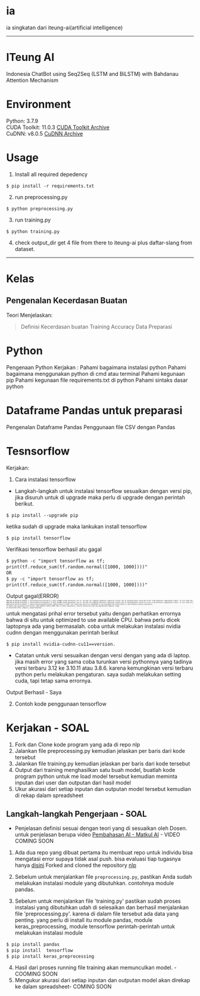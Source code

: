 # ia
ia singkatan dari iteung-ai(artificial intelligence)

-------------------------------------------------------------------------------
# ITeung AI
Indonesia ChatBot using Seq2Seq (LSTM and BiLSTM) with Bahdanau Attention Mechanism

# Environment
Python: 3.7.9\
CUDA Toolkit: 11.0.3 [CUDA Toolkit Archive](https://developer.nvidia.com/cuda-toolkit-archive)\
CuDNN: v8.0.5 [CuDNN Archive](https://developer.nvidia.com/rdp/cudnn-archive)

# Usage
1. Install all required depedency
```console
$ pip install -r requirements.txt
```

2. run preprocessing.py
```console
$ python preprocessing.py
```

3. run training.py
```console
$ python training.py
```
4. check output_dir get 4 file from there to iteung-ai plus daftar-slang from dataset.
----------------------------------------------------------------------------------
# Kelas
## Pengenalan Kecerdasan Buatan
Teori Menjelaskan:
> Definisi Kecerdasan buatan
> Training
> Accuracy
> Data Preparasi 


# Python
Pengenaan Python
Kerjakan :
Pahami bagaimana instalasi python
Pahami bagaimana menggunakan python di cmd atau terminal
Pahami kegunaan pip
Pahami kegunaan file requirements.txt di python
Pahami sintaks dasar python

# Dataframe Pandas untuk preparasi
Pengenalan Dataframe Pandas
Penggunaan file CSV dengan Pandas

# Tesnsorflow
Kerjakan:
1. Cara instalasi tensorflow
* Langkah-langkah untuk instalasi tensorflow
sesuaikan dengan versi pip, jika disuruh untuk di upgrade maka perlu di upgrade dengan perintah berikut.
```
$ pip install --upgrade pip 
```
ketika sudah di upgrade maka lankukan install  tensorflow
```
$ pip install tensorflow
```
Verifikasi tensorflow berhasil atu gagal
```
$ python -c "import tensorflow as tf; print(tf.reduce_sum(tf.random.normal([1000, 1000])))"
OR
$ py -c "import tensorflow as tf; print(tf.reduce_sum(tf.random.normal([1000, 1000])))"
```
Output gagal(ERROR)
![alt text](image.png)
untuk mengatasi prihal error tersebut yaitu dengan perhatikan errornya bahwa di situ untuk optimized to use available CPU.
bahwa perlu dicek laptopnya ada yang bermasalah.
coba untuk melakukan instalasi nvidia cudnn dengan menggunakan perintah berikut
```
$ pip install nvidia-cudnn-cu11==version. 
```
* Catatan untuk versi sesuaikan dengan versi dengan yang ada di laptop.
jika masih error yang sama coba turunkan versi pythonnya yang tadinya versi terbaru 3.12 ke 3.10.11 atau 3.8.6.
karena kemungkinan versi terbaru python perlu melakukan pengaturan. saya sudah melakukan setting cuda, tapi tetap sama errornya. 

Output Berhasil -
Saya 

2. Contoh kode penggunaan tensorflow

# Kerjakan - SOAL
1. Fork dan Clone kode program yang ada di repo nlp
2. Jalankan file preprocessing.py kemudian jelaskan per baris dari kode tersebut
3. Jalankan file training.py kemudian jelaskan per baris dari kode tersebut
4. Output dari training menghasilkan satu buah model, buatlah kode program python untuk me load model tersebut kemudian meminta inputan dari user dan outputan dari hasil model
5. Ukur akurasi dari setiap inputan dan outputan model tersebut kemudian di rekap dalam spreadsheet

## Langkah-langkah Pengerjaan - SOAL
* Penjelasan definisi sesuai dengan teori yang di sesuaikan oleh Dosen. untuk penjelasan berupa video [Pembahasan AI - Matkul AI](https://youtu.be/tRdCH8I1DhM) - VIDEO COMING SOON
1. Ada dua repo yang dibuat pertama itu membuat repo untuk individu bisa mengatasi error supaya tidak asal push. bisa evaluasi tiap tugasnya hanya [disini](https://github.com/cerdasbuatan/ia)
Forked and cloned the repository [nlp](https://github.com/mfaisal-Ash/nlp)

2. Sebelum untuk menjalankan file  `preprocessing.py`, pastikan Anda sudah melakukan instalasi module yang dibutuhkan. contohnya module pandas.
3. Sebelum untuk menjalankan file 'training.py' pastikan sudah proses instalasi yang dibutuhkan udah di selesaikan dan berhasil menjalankan file 'preprocessing.py'. karena di dalam file tersebut ada data yang penting. 
yang perlu di install itu module pandas, module keras_preprocessing, module tensorflow
perintah-perintah untuk melakukan instalasi module
```
$ pip install pandas
$ pip install  tensorflow
$ pip install keras_preprocessing
```
4. Hasil dari proses running file training akan memunculkan model. - COOMING SOON
5. Mengukur akurasi dari setiap inputan dan outputan model akan direkap ke dalam spreadsheet- COMING SOON
